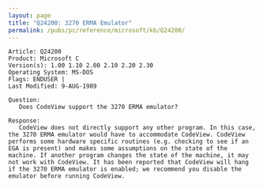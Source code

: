 ```yaml
---
layout: page
title: "Q24200: 3270 ERMA Emulator"
permalink: /pubs/pc/reference/microsoft/kb/Q24200/
---
```


	Article: Q24200
	Product: Microsoft C
	Version(s): 1.00 1.10 2.00 2.10 2.20 2.30
	Operating System: MS-DOS
	Flags: ENDUSER |
	Last Modified: 9-AUG-1989
	
	Question:
	   Does CodeView support the 3270 ERMA emulator?
	
	Response:
	   CodeView does not directly support any other program. In this case,
	the 3270 ERMA emulator would have to accommodate CodeView. CodeView
	performs some hardware specific routines (e.g. checking to see if an
	EGA is present) and makes some assumptions on the state of the
	machine. If another program changes the state of the machine, it may
	not work with CodeView. It has been reported that CodeView will hang
	if the 3270 ERMA emulator is enabled; we recommend you disable the
	emulator before running CodeView.
